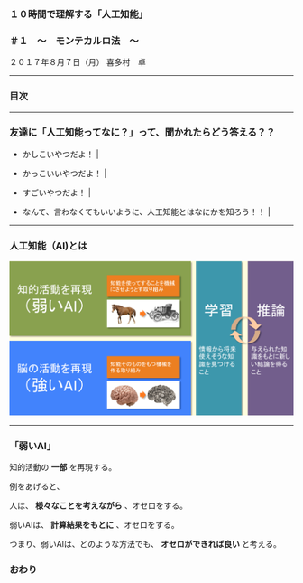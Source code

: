 ### １０時間で理解する「人工知能」
### ＃１　〜　モンテカルロ法　〜

２０１７年８月７日（月）
喜多村　卓


---

### 目次

---


### 友達に「人工知能ってなに？」って、聞かれたらどう答える？？

- かしこいやつだよ！ |
- かっこいいやつだよ！ |
- すごいやつだよ！ |

- なんて、言わなくてもいいように、人工知能とはなにかを知ろう！！ |

---


### 人工知能（AI)とは

![人工知能とは何？](image/what-ai.png)


---

### 「弱いAI」

知的活動の **一部** を再現する。

例をあげると、

人は、 **様々なことを考えながら** 、オセロをする。

弱いAIは、 **計算結果をもとに** 、オセロをする。

つまり、弱いAIは、どのような方法でも、 **オセロができれば良い** と考える。




### おわり
